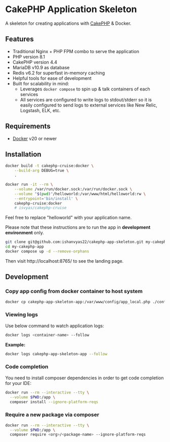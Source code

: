 # CakePHP Application Skeleton

A skeleton for creating applications with [CakePHP](https://cakephp.org) & Docker.

## Features
- Traditional Nginx + PHP FPM combo to serve the application
- PHP version 8.1
- CakePHP version 4.4
- MariaDB v10.9 as database
- Redis v6.2 for superfast in-memory caching
- Helpful tools for ease of development
- Built for scalability in mind:
    - Leverages `docker compose` to spin up & talk containers of each services
    - All services are configured to write logs to stdout/stderr so it is easily configured to send logs to external services like New Relic, Logstash, ELK, etc.

## Requirements

- [Docker](https://docs.docker.com/get-docker/) v20 or newer

## Installation

```bash
docker build -t cakephp-cruise:docker \
    --build-arg DEBUG=true \
    .

docker run -it --rm \
    --volume /var/run/docker.sock:/var/run/docker.sock \
    --volume "$(pwd)"/helloworld:/var/www/html/helloworld:rw \
    --entrypoint='bin/install' \
    cakephp-cruise:docker
    # isvyas/cakephp-cruise
```

Feel free to replace "helloworld" with your application name.

Please note that these instructions are to run the app in **development environment** only.

```bash
git clone git@github.com:ishanvyas22/cakephp-app-skeleton.git my-cakephp-app
cd my-cakephp-app
docker compose up -d --remove-orphans
```

Then visit http://localhost:8765/ to see the landing page.

## Development

### Copy app config from docker container to host system

```bash
docker cp cakephp-app-skeleton-app:/var/www/config/app_local.php ./config/app_local.php
```

### Viewing logs

Use below command to watch application logs:
```bash
docker logs <container-name> --follow
```

**Example:**
```bash
docker logs cakephp-app-skeleton-app --follow
```

### Code completion

You need to install composer dependencies in order to get code completion for your IDE:
```bash
docker run --rm --interactive --tty \
  --volume $PWD:/app \
  composer install --ignore-platform-reqs
```

### Require a new package via composer

```bash
docker run --rm --interactive --tty \
  --volume $PWD:/app \
  composer require <org>/<package-name> --ignore-platform-reqs
```
